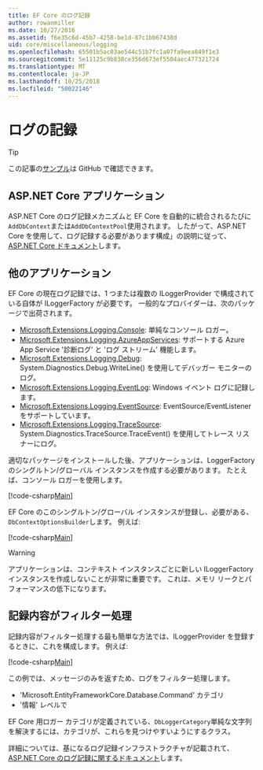 ```yaml
---
title: EF Core のログ記録
author: rowanmiller
ms.date: 10/27/2016
ms.assetid: f6e35c6d-45b7-4258-be1d-87c1bb67438d
uid: core/miscellaneous/logging
ms.openlocfilehash: 65501b5ac03ae544c51b7fc1a07fa9eea849f1e3
ms.sourcegitcommit: 5e11125c9b838ce356d673ef5504aec477321724
ms.translationtype: MT
ms.contentlocale: ja-JP
ms.lasthandoff: 10/25/2018
ms.locfileid: "50022146"
---
```

# <a name="logging"></a>ログの記録

> [!TIP]  
> この記事の[サンプル](https://github.com/aspnet/EntityFramework.Docs/tree/master/samples/core/Miscellaneous/Logging)は GitHub で確認できます。

## <a name="aspnet-core-applications"></a>ASP.NET Core アプリケーション

ASP.NET Core のログ記録メカニズムと EF Core を自動的に統合されるたびに`AddDbContext`または`AddDbContextPool`使用されます。 したがって、ASP.NET Core を使用して、ログ記録する必要があります構成」の説明に従って、 [ASP.NET Core ドキュメント](https://docs.microsoft.com/aspnet/core/fundamentals/logging?tabs=aspnetcore2x)します。

## <a name="other-applications"></a>他のアプリケーション

EF Core の現在ログ記録では、1 つまたは複数の ILoggerProvider で構成されている自体が ILoggerFactory が必要です。 一般的なプロバイダーは、次のパッケージで出荷されます。

* [Microsoft.Extensions.Logging.Console](https://www.nuget.org/packages/Microsoft.Extensions.Logging.Console/): 単純なコンソール ロガー。
* [Microsoft.Extensions.Logging.AzureAppServices](https://www.nuget.org/packages/Microsoft.Extensions.Logging.AzureAppServices/): サポートする Azure App Service '診断ログ' と 'ログ ストリーム' 機能します。
* [Microsoft.Extensions.Logging.Debug](https://www.nuget.org/packages/Microsoft.Extensions.Logging.Debug/): System.Diagnostics.Debug.WriteLine() を使用してデバッガー モニターのログ。
* [Microsoft.Extensions.Logging.EventLog](https://www.nuget.org/packages/Microsoft.Extensions.Logging.EventLog/): Windows イベント ログに記録します。
* [Microsoft.Extensions.Logging.EventSource](https://www.nuget.org/packages/Microsoft.Extensions.Logging.EventSource/): EventSource/EventListener をサポートしています。
* [Microsoft.Extensions.Logging.TraceSource](https://www.nuget.org/packages/Microsoft.Extensions.Logging.TraceSource/): System.Diagnostics.TraceSource.TraceEvent() を使用してトレース リスナーにログ。

適切なパッケージをインストールした後、アプリケーションは、LoggerFactory のシングルトン/グローバル インスタンスを作成する必要があります。 たとえば、コンソール ロガーを使用します。

[!code-csharp[Main](../../../samples/core/Miscellaneous/Logging/Logging/BloggingContext.cs#DefineLoggerFactory)]

EF Core のこのシングルトン/グローバル インスタンスが登録し、必要がある、`DbContextOptionsBuilder`します。 例えば:

[!code-csharp[Main](../../../samples/core/Miscellaneous/Logging/Logging/BloggingContext.cs#RegisterLoggerFactory)]

> [!WARNING]
> アプリケーションは、コンテキスト インスタンスごとに新しい ILoggerFactory インスタンスを作成しないことが非常に重要です。 これは、メモリ リークとパフォーマンスの低下になります。

## <a name="filtering-what-is-logged"></a>記録内容がフィルター処理

記録内容がフィルター処理する最も簡単な方法では、ILoggerProvider を登録するときに、これを構成します。 例えば:

[!code-csharp[Main](../../../samples/core/Miscellaneous/Logging/Logging/BloggingContextWithFiltering.cs#DefineLoggerFactory)]

この例では、メッセージのみを返すため、ログをフィルター処理します。
 * 'Microsoft.EntityFrameworkCore.Database.Command' カテゴリ
 * '情報' レベルで

EF Core 用ロガー カテゴリが定義されている、`DbLoggerCategory`単純な文字列を解決するには、カテゴリが、これらを見つけやすいようにするクラス。

詳細については、基になるログ記録インフラストラクチャが記載されて、 [ASP.NET Core のログ記録に関するドキュメント](https://docs.microsoft.com/aspnet/core/fundamentals/logging?tabs=aspnetcore2x)します。
